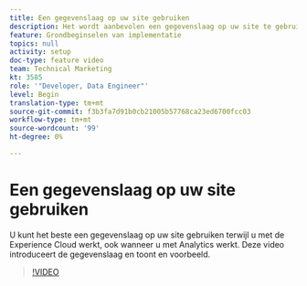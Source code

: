 ```yaml
---
title: Een gegevenslaag op uw site gebruiken
description: Het wordt aanbevolen een gegevenslaag op uw site te gebruiken terwijl u met de Experience Cloud werkt, ook wanneer u met Adobe Analytics werkt. Deze video introduceert de gegevenslaag en toont en voorbeeld.
feature: Grondbeginselen van implementatie
topics: null
activity: setup
doc-type: feature video
team: Technical Marketing
kt: 3585
role: '"Developer, Data Engineer"'
level: Begin
translation-type: tm+mt
source-git-commit: f3b3fa7d91b0cb21005b57768ca23ed6700fcc03
workflow-type: tm+mt
source-wordcount: '99'
ht-degree: 0%

---
```



# Een gegevenslaag op uw site gebruiken

U kunt het beste een gegevenslaag op uw site gebruiken terwijl u met de Experience Cloud werkt, ook wanneer u met Analytics werkt. Deze video introduceert de gegevenslaag en toont en voorbeeld.

>[!VIDEO](https://video.tv.adobe.com/v/28775/?quality=12)
